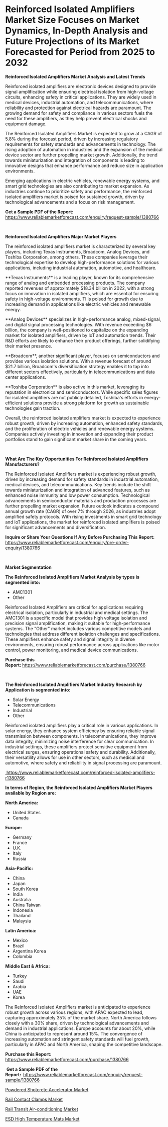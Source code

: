 <p><h1>Reinforced Isolated Amplifiers Market Size Focuses on Market Dynamics, In-Depth Analysis and Future Projections of its Market Forecasted for Period from 2025 to 2032</h1></p><p><strong>Reinforced Isolated Amplifiers Market Analysis and Latest Trends</strong></p>
<p><p>Reinforced isolated amplifiers are electronic devices designed to provide signal amplification while ensuring electrical isolation from high-voltage circuits, enhancing safety in critical applications. They are widely used in medical devices, industrial automation, and telecommunications, where reliability and protection against electrical hazards are paramount. The growing demand for safety and compliance in various sectors fuels the need for these amplifiers, as they help prevent electrical shocks and equipment damage.</p><p>The Reinforced Isolated Amplifiers Market is expected to grow at a CAGR of 5.8% during the forecast period, driven by increasing regulatory requirements for safety standards and advancements in technology. The rising adoption of automation in industries and the expansion of the medical device sector are further propelling market growth. Additionally, the trend towards miniaturization and integration of components is leading to innovative designs that enhance performance and reduce size in application environments.</p><p>Emerging applications in electric vehicles, renewable energy systems, and smart grid technologies are also contributing to market expansion. As industries continue to prioritize safety and performance, the reinforced isolated amplifiers market is poised for sustained growth, driven by technological advancements and a focus on risk management.</p></p>
<p><strong>Get a Sample PDF of the Report:&nbsp;</strong> <a href="https://www.reliablemarketforecast.com/enquiry/request-sample/1380766?utm_campaign=1130&utm_medium=2&utm_source=Github&utm_content=ia&utm_term=24022025&utm_id=reinforced-isolated-amplifiers">https://www.reliablemarketforecast.com/enquiry/request-sample/1380766</a></p>
<p>&nbsp;</p>
<p><strong>Reinforced Isolated Amplifiers Major Market Players</strong></p>
<p><p>The reinforced isolated amplifiers market is characterized by several key players, including Texas Instruments, Broadcom, Analog Devices, and Toshiba Corporation, among others. These companies leverage their technological expertise to develop high-performance solutions for various applications, including industrial automation, automotive, and healthcare.</p><p>**Texas Instruments** is a leading player, known for its comprehensive range of analog and embedded processing products. The company reported revenues of approximately $18.34 billion in 2022, with a strong focus on innovation in isolated amplifiers, which are essential for ensuring safety in high-voltage environments. TI is poised for growth due to increasing demand in applications like electric vehicles and renewable energy.</p><p>**Analog Devices** specializes in high-performance analog, mixed-signal, and digital signal processing technologies. With revenue exceeding $6 billion, the company is well-positioned to capitalize on the expanding market for isolated amplifiers, driven by IoT and automation trends. Their R&D efforts are likely to enhance their product offerings, further solidifying their market presence.</p><p>**Broadcom**, another significant player, focuses on semiconductors and provides various isolation solutions. With a revenue forecast of around $21.7 billion, Broadcom's diversification strategy enables it to tap into different sectors effectively, particularly in telecommunications and data center applications.</p><p>**Toshiba Corporation** is also active in this market, leveraging its reputation in electronics and semiconductors. While specific sales figures for isolated amplifiers are not publicly detailed, Toshiba's efforts in energy-efficient solutions provide a strong platform for growth as sustainable technologies gain traction.</p><p>Overall, the reinforced isolated amplifiers market is expected to experience robust growth, driven by increasing automation, enhanced safety standards, and the proliferation of electric vehicles and renewable energy systems. Companies actively investing in innovation and expanding their product portfolios stand to gain significant market share in the coming years.</p></p>
<p>&nbsp;</p>
<p><strong>What Are The Key Opportunities For Reinforced Isolated Amplifiers Manufacturers?</strong></p>
<p><p>The Reinforced Isolated Amplifiers market is experiencing robust growth, driven by increasing demand for safety standards in industrial automation, medical devices, and telecommunications. Key trends include the shift towards miniaturization and integration of advanced features, such as enhanced noise immunity and low power consumption. Technological advancements in semiconductor materials and production processes are further propelling market expansion. Future outlook indicates a compound annual growth rate (CAGR) of over 7% through 2026, as industries adopt amplified safety protocols. With rising investments in smart grid technology and IoT applications, the market for reinforced isolated amplifiers is poised for significant advancements and diversification.</p></p>
<p><strong>Inquire or Share Your Questions If Any Before Purchasing This Report:</strong> <a href="https://www.reliablemarketforecast.com/enquiry/pre-order-enquiry/1380766?utm_campaign=1130&utm_medium=2&utm_source=Github&utm_content=ia&utm_term=24022025&utm_id=reinforced-isolated-amplifiers">https://www.reliablemarketforecast.com/enquiry/pre-order-enquiry/1380766</a></p>
<p>&nbsp;</p>
<p><strong>Market Segmentation</strong></p>
<p><strong>The Reinforced Isolated Amplifiers Market Analysis by types is segmented into:</strong></p>
<p><ul><li>AMC1301</li><li>Other</li></ul></p>
<p><p>Reinforced Isolated Amplifiers are critical for applications requiring electrical isolation, particularly in industrial and medical settings. The AMC1301 is a specific model that provides high voltage isolation and precision signal amplification, making it suitable for high-performance systems. The "Other" market includes various competitive models and technologies that address different isolation challenges and specifications. These amplifiers enhance safety and signal integrity in diverse environments, ensuring robust performance across applications like motor control, power monitoring, and medical device communications.</p></p>
<p><strong>Purchase this Report:&nbsp;</strong><a href="https://www.reliablemarketforecast.com/purchase/1380766?utm_campaign=1130&utm_medium=2&utm_source=Github&utm_content=ia&utm_term=24022025&utm_id=reinforced-isolated-amplifiers">https://www.reliablemarketforecast.com/purchase/1380766</a></p>
<p>&nbsp;</p>
<p><strong>The Reinforced Isolated Amplifiers Market Industry Research by Application is segmented into:</strong></p>
<p><ul><li>Solar Energy</li><li>Telecommunications</li><li>Industrial</li><li>Other</li></ul></p>
<p><p>Reinforced isolated amplifiers play a critical role in various applications. In solar energy, they enhance system efficiency by ensuring reliable signal transmission between components. In telecommunications, they improve data integrity, minimizing noise interference for clear communication. In industrial settings, these amplifiers protect sensitive equipment from electrical surges, ensuring operational safety and durability. Additionally, their versatility allows for use in other sectors, such as medical and automotive, where safety and reliability in signal processing are paramount.</p></p>
<p><a href="https://www.reliablemarketforecast.com/reinforced-isolated-amplifiers-r1380766?utm_campaign=1130&utm_medium=2&utm_source=Github&utm_content=ia&utm_term=24022025&utm_id=reinforced-isolated-amplifiers">&nbsp;https://www.reliablemarketforecast.com/reinforced-isolated-amplifiers-r1380766</a></p>
<p><strong>In terms of Region, the Reinforced Isolated Amplifiers Market Players available by Region are:</strong></p>
<p>
    <p> <strong> North America: </strong>
        <ul>
            <li>United States</li>
            <li>Canada</li>
        </ul>
        </p> 
    <p> <strong> Europe: </strong>
        <ul>
            <li>Germany</li>
            <li>France</li>
            <li>U.K.</li>
            <li>Italy</li>
            <li>Russia</li>
        </ul>
        </p> 
    <p> <strong> Asia-Pacific: </strong>
        <ul>
            <li>China</li>
            <li>Japan</li>
            <li>South Korea</li>
            <li>India</li>
            <li>Australia</li>
            <li>China Taiwan</li>
            <li>Indonesia</li>
            <li>Thailand</li>
            <li>Malaysia</li>
        </ul>
        </p> 
    <p> <strong> Latin America: </strong>
        <ul>
            <li>Mexico</li>
            <li>Brazil</li>
            <li>Argentina Korea</li>
            <li>Colombia</li>
        </ul>
        </p> 
    <p> <strong> Middle East & Africa: </strong>
        <ul>
            <li>Turkey</li>
            <li>Saudi</li>
            <li>Arabia</li>
            <li>UAE</li>
            <li>Korea</li>
        </ul>
    </p>
    </p>
<p><p>The Reinforced Isolated Amplifiers market is anticipated to experience robust growth across various regions, with APAC expected to lead, capturing approximately 35% of the market share. North America follows closely with a 30% share, driven by technological advancements and demand in industrial applications. Europe accounts for about 20%, while China is anticipated to represent around 15%. The convergence of increasing automation and stringent safety standards will fuel growth, particularly in APAC and North America, shaping the competitive landscape.</p></p>
<p><strong>Purchase this Report: </strong><a href="https://www.reliablemarketforecast.com/purchase/1380766?utm_campaign=1130&utm_medium=2&utm_source=Github&utm_content=ia&utm_term=24022025&utm_id=reinforced-isolated-amplifiers">https://www.reliablemarketforecast.com/purchase/1380766</a></p>
<p>&nbsp;<strong>Get a Sample PDF of the Report:&nbsp;&nbsp;</strong><a href="https://www.reliablemarketforecast.com/enquiry/request-sample/1380766?utm_campaign=1130&utm_medium=2&utm_source=Github&utm_content=ia&utm_term=24022025&utm_id=reinforced-isolated-amplifiers">https://www.reliablemarketforecast.com/enquiry/request-sample/1380766</a></p>
<p><strong></strong></p>
<p><p><a href="https://github.com/houltngake/Market-Research-Report-List-1/blob/main/powdered-shotcrete-accelerator-market.md?utm_campaign=1130&utm_medium=2&utm_source=Github&utm_content=ia&utm_term=24022025&utm_id=reinforced-isolated-amplifiers">Powdered Shotcrete Accelerator Market</a></p><p><a href="https://github.com/pllahoithana9/Market-Research-Report-List-1/blob/main/rail-contact-clamps-market.md?utm_campaign=1130&utm_medium=2&utm_source=Github&utm_content=ia&utm_term=24022025&utm_id=reinforced-isolated-amplifiers">Rail Contact Clamps Market</a></p><p><a href="https://github.com/odinelchuong/Market-Research-Report-List-1/blob/main/rail-transit-air-conditioning-market.md?utm_campaign=1130&utm_medium=2&utm_source=Github&utm_content=ia&utm_term=24022025&utm_id=reinforced-isolated-amplifiers">Rail Transit Air-conditioning Market</a></p><p><a href="https://github.com/RickHolmes3/Market-Research-Report-List-7/blob/main/esd-high-temperature-mats-market.md?utm_campaign=1130&utm_medium=2&utm_source=Github&utm_content=ia&utm_term=24022025&utm_id=reinforced-isolated-amplifiers">ESD High Temperature Mats Market</a></p></p>